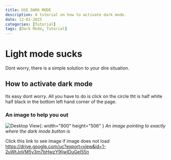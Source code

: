 ```yaml
---
title: USE DARK MODE
description: A tutorial on how to activate dark mode.
date: 12-01-2025
categories: [Tutorial]
tags: [Dark Mode, Tutorial]
---
```

# Light mode sucks
Dont worry, there is a simple solution to your dire situation.

## How to activate dark mode
Its easy dont worry. All you have to do is click on the circle tht is half white half black in the bottom left hand corner of the page.

### An image to help you out
![Desktop View](https://drive.google.com/uc?export=view&id=1-2uWtJoVM5y3m7bHwzY9ljwIDuGeI55n){: width="900" height="506" } 
_An image pointing to exactly where the dark mode button is_

Click this link to see image if image does not load <https://drive.google.com/uc?export=view&id=1-2uWtJoVM5y3m7bHwzY9ljwIDuGeI55n>
